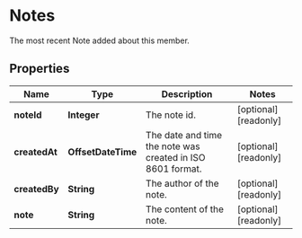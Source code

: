 

# Notes

The most recent Note added about this member.

## Properties

| Name | Type | Description | Notes |
|------------ | ------------- | ------------- | -------------|
|**noteId** | **Integer** | The note id. |  [optional] [readonly] |
|**createdAt** | **OffsetDateTime** | The date and time the note was created in ISO 8601 format. |  [optional] [readonly] |
|**createdBy** | **String** | The author of the note. |  [optional] [readonly] |
|**note** | **String** | The content of the note. |  [optional] [readonly] |



